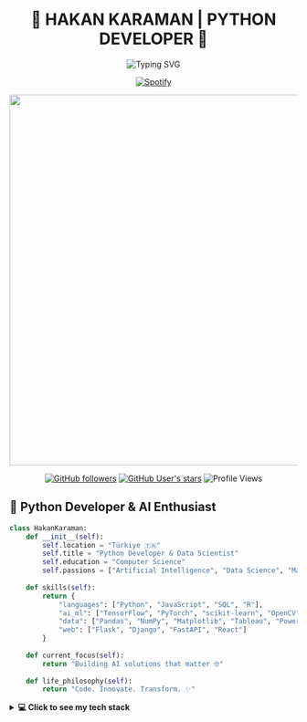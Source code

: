 <div align="center">

# 🌟 HAKAN KARAMAN | PYTHON DEVELOPER 🌟

<img src="https://readme-typing-svg.herokuapp.com?font=Montserrat&weight=800&size=30&pause=1000&color=38C2FF&center=true&vCenter=true&width=600&lines=Python+Master;Data+Scientist;AI+Enthusiast;Creative+Problem+Solver" alt="Typing SVG" />

[![Spotify](https://novatorem-git-main-karamanhakan66.vercel.app/api/spotify)](https://open.spotify.com/user/karamanhakan66)

<a href="#"><img width="650px" src="https://raw.githubusercontent.com/karamanhakan66/karamanhakan66/main/assets/header.svg"/></a>

</div>

<!-- Social badges section -->
<p align="center">
  <a href="https://github.com/karamanhakan66"><img alt="GitHub followers" src="https://img.shields.io/github/followers/karamanhakan66?style=social"></a>
  <a href="https://github.com/karamanhakan66?tab=repositories"><img alt="GitHub User's stars" src="https://img.shields.io/github/stars/karamanhakan66?style=social"></a>
  <img src="https://komarev.com/ghpvc/?username=karamanhakan66&style=for-the-badge&color=38C2FF" alt="Profile Views" />
</p>

## 🤖 Python Developer & AI Enthusiast

```python
class HakanKaraman:
    def __init__(self):
        self.location = "Türkiye 🇹🇷"
        self.title = "Python Developer & Data Scientist"
        self.education = "Computer Science"
        self.passions = ["Artificial Intelligence", "Data Science", "Machine Learning"]
    
    def skills(self):
        return {
            "languages": ["Python", "JavaScript", "SQL", "R"],
            "ai_ml": ["TensorFlow", "PyTorch", "scikit-learn", "OpenCV", "NLP"],
            "data": ["Pandas", "NumPy", "Matplotlib", "Tableau", "Power BI"],
            "web": ["Flask", "Django", "FastAPI", "React"]
        }
    
    def current_focus(self):
        return "Building AI solutions that matter 🤓"
        
    def life_philosophy(self):
        return "Code. Innovate. Transform. ✨"
```

<details>
<summary><b>💻 Click to see my tech stack</b></summary>
<br>

<details>
<summary>📊 GitHub İstatistiklerim</summary>
<br>
<p align="center">
  <img height="180em" src="https://github-readme-stats.vercel.app/api?username=karamanhakan66&show_icons=true&theme=radical&include_all_commits=true&count_private=true"/>
  <img height="180em" src="https://github-readme-stats.vercel.app/api/top-langs/?username=karamanhakan66&layout=compact&langs_count=7&theme=radical"/>
</p>
</details>

### 🔥 Languages & Frameworks

<p align="center">
  <a href="#"><img src="https://img.shields.io/badge/Python-3776AB?style=for-the-badge&logo=python&logoColor=white"/></a>
  <a href="#"><img src="https://img.shields.io/badge/TensorFlow-FF6F00?style=for-the-badge&logo=tensorflow&logoColor=white"/></a>
  <a href="#"><img src="https://img.shields.io/badge/PyTorch-EE4C2C?style=for-the-badge&logo=pytorch&logoColor=white"/></a>
  <a href="#"><img src="https://img.shields.io/badge/scikit_learn-F7931E?style=for-the-badge&logo=scikit-learn&logoColor=white"/></a>
  <a href="#"><img src="https://img.shields.io/badge/Pandas-150458?style=for-the-badge&logo=pandas&logoColor=white"/></a>
  <a href="#"><img src="https://img.shields.io/badge/NumPy-013243?style=for-the-badge&logo=numpy&logoColor=white"/></a>
</p>

### 🏗️ Web Development

<p align="center">
  <a href="#"><img src="https://img.shields.io/badge/Django-092E20?style=for-the-badge&logo=django&logoColor=white"/></a>
  <a href="#"><img src="https://img.shields.io/badge/Flask-000000?style=for-the-badge&logo=flask&logoColor=white"/></a>
  <a href="#"><img src="https://img.shields.io/badge/FastAPI-009688?style=for-the-badge&logo=fastapi&logoColor=white"/></a>
  <a href="#"><img src="https://img.shields.io/badge/JavaScript-F7DF1E?style=for-the-badge&logo=javascript&logoColor=black"/></a>
  <a href="#"><img src="https://img.shields.io/badge/React-61DAFB?style=for-the-badge&logo=react&logoColor=black"/></a>
</p>

### 🔍 Database & Tools

<p align="center">
  <a href="#"><img src="https://img.shields.io/badge/PostgreSQL-316192?style=for-the-badge&logo=postgresql&logoColor=white"/></a>
  <a href="#"><img src="https://img.shields.io/badge/MongoDB-4EA94B?style=for-the-badge&logo=mongodb&logoColor=white"/></a>
  <a href="#"><img src="https://img.shields.io/badge/Docker-2CA5E0?style=for-the-badge&logo=docker&logoColor=white"/></a>
  <a href="#"><img src="https://img.shields.io/badge/Git-F05032?style=for-the-badge&logo=git&logoColor=white"/></a>
  <a href="#"><img src="https://img.shields.io/badge/VS_Code-0078D4?style=for-the-badge&logo=visual%20studio%20code&logoColor=white"/></a>
  <a href="#"><img src="https://img.shields.io/badge/Jupyter-F37626?style=for-the-badge&logo=jupyter&logoColor=white"/></a>
</p>

## 📈 GitHub İstatistiklerim

<p align="center">
  <img height="180em" src="https://github-readme-streak-stats.herokuapp.com/?user=karamanhakan66&theme=tokyonight" alt="streak"/>
</p>

<div align="center">
  <img src="https://github-profile-summary-cards.vercel.app/api/cards/profile-details?username=karamanhakan66&theme=tokyonight" alt="Profile summary" />
</div>

## 👨‍💻 Güncel Projelerim

<div align="center">

[![Python AI Project](https://github-readme-stats.vercel.app/api/pin/?username=karamanhakan66&repo=karamanhakan66&theme=tokyonight)](https://github.com/karamanhakan66/karamanhakan66)

</div>

## 🏆 Başarılarım

<p align="center">
  <img src="https://github-profile-trophy.vercel.app/?username=karamanhakan66&theme=tokyonight&column=4&margin-w=15&margin-h=15" alt="GitHub Trophy" />
</p>

## 💬 Benimle İletişime Geçin

<div align="center">

[![Email](https://img.shields.io/badge/Gmail-D14836?style=for-the-badge&logo=gmail&logoColor=white)](mailto:karamanhakan66@gmail.com)
[![LinkedIn](https://img.shields.io/badge/LinkedIn-0077B5?style=for-the-badge&logo=linkedin&logoColor=white)](https://linkedin.com/in/karamanhakan66)
[![Twitter](https://img.shields.io/badge/Twitter-1DA1F2?style=for-the-badge&logo=twitter&logoColor=white)](https://twitter.com/karamanhakan66)
[![Medium](https://img.shields.io/badge/Medium-12100E?style=for-the-badge&logo=medium&logoColor=white)](https://medium.com/@karamanhakan66)

</div>

---

<div align="center">
  <img src="https://quotes-github-readme.vercel.app/api?type=horizontal&theme=tokyonight" alt="Random Quote" />
  <br/>
  <img src="https://forthebadge.com/images/badges/built-with-love.svg" alt="Built with Love" />
  <img src="https://forthebadge.com/images/badges/powered-by-coffee.svg" alt="Powered by Coffee" />
</div>

<!-- Footer wave -->
<img width="100%" height="150" src="https://raw.githubusercontent.com/karamanhakan66/karamanhakan66/main/profile-3d-contrib/wave-footer.svg" />
